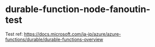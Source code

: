 # durable-function-node-fanoutin-test
Test ref: https://docs.microsoft.com/ja-jp/azure/azure-functions/durable/durable-functions-overview
